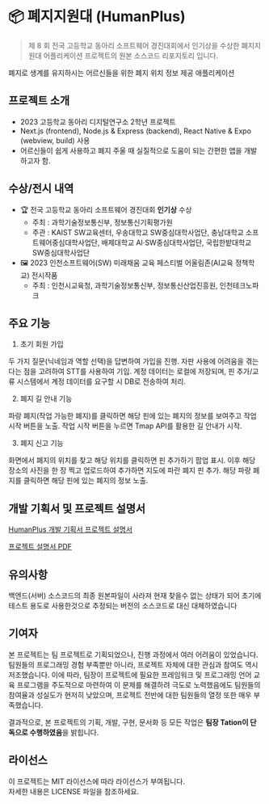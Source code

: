 # 📦 폐지지원대 (HumanPlus)

> 제 8 회 전국 고등학교 동아리 소프트웨어 경진대회에서 인기상을 수상한 폐지지원대 어플리케이션 프로젝트의 원본 소스코드 리포지토리 입니다.

폐지로 생계를 유지하시는 어르신들을 위한 폐지 위치 정보 제공 애플리케이션

## 프로젝트 소개

-   2023 고등학교 동아리 디지털연구소 2학년 프로젝트
-   Next.js (frontend), Node.js & Express (backend), React Native & Expo (webview, build) 사용
-   어르신들이 쉽게 사용하고 폐지 주울 때 실질적으로 도움이 되는 간편한 앱을 개발하고자 함.

## 수상/전시 내역

-   🏆 전국 고등학교 동아리 소프트웨어 경진대회 **인기상** 수상
    -   주최 : 과학기술정보통신부, 정보통신기획평가원
    -   주관 : KAIST SW교육센터, 우송대학교 SW중심대학사업단, 충남대학교 소프트웨어중심대학사업단, 배제대학교 AI·SW중심대학사업단, 국립한밭대학교 SW중심대학사업단
-   🖼️ 2023 인천소프트웨어(SW) 미래채움 교육 페스티벌 어울림존(AI교육 정책학교) 전시작품
    -   주최 : 인천시교육청, 과학기술정보통신부, 정보통신산업진흥원, 인천테크노파크

## 주요 기능

1. 초기 회원 가입

두 가지 질문(닉네임과 역할 선택)을 답변하여 가입을 진행.
자판 사용에 어려움을 겪는다는 점을 고려하여 STT를 사용하여 기입.
계정 데이터는 로컬에 저장되며, 핀 추가/교류 시스템에서 계정 데이터를 요구할 시 DB로 전송하여 처리.

2. 폐지 길 안내 기능

파랑 폐지(작업 가능한 폐지)를 클릭하면 해당 핀에 있는 폐지의 정보를 보여주고 작업 시작 버튼을 노출. 작업 시작 버튼을 누르면 Tmap API를 활용한 길 안내가 시작.

3. 폐지 신고 기능

화면에서 폐지의 위치를 찾고 해당 위치를 클릭하면 핀 추가하기 팝업 표시. 이후 해당 장소의 사진을 한 장 찍고 업로드하여 추가하면 지도에 파란 폐지 핀 추가. 해당 파랑 폐지를 클릭하면 해당 핀에 있는 폐지의 정보 노출.

## 개발 기획서 및 프로젝트 설명서

[HumanPlus 개발 기획서 프로젝트 설명서](https://tionlabs.notion.site/HumanPlus-1a7ef91ff2c5803887d9fd9727faf552)

[프로젝트 설명서 PDF](./docs/docs.pdf)

## 유의사항

백엔드(서버) 소스코드의 최종 원본파일이 사라져 현재 찾을수 없는 상태가 되어 초기에 테스트 용도로 사용한것으로 추정되는 버전의 소스코드로 대신 대체하였습니다

## 기여자

본 프로젝트는 팀 프로젝트로 기획되었으나, 진행 과정에서 여러 어려움이 있었습니다. 팀원들의 프로그래밍 경험 부족뿐만 아니라, 프로젝트 자체에 대한 관심과 참여도 역시 저조했습니다. 이에 따라, 팀장이 프로젝트에 필요한 프레임워크 및 프로그래밍 언어 교육 프로그램을 주도적으로 마련하여 이 문제를 해결하려 극도로 노력했음에도 팀원들의 참여율과 성실도가 현저히 낮았으며, 프로젝트 전반에 대한 팀원들의 열정 또한 매우 부족했습니다.

결과적으로, 본 프로젝트의 기획, 개발, 구현, 문서화 등 모든 작업은 **팀장 Tation이 단독으로 수행하였음**을 밝힙니다.

## 라이선스

이 프로젝트는 MIT 라이선스에 따라 라이선스가 부여됩니다.<br/>
자세한 내용은 LICENSE 파일을 참조하세요.
